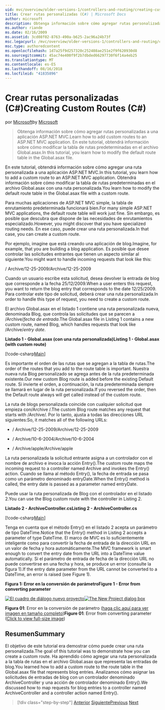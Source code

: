```yaml
---
uid: mvc/overview/older-versions-1/controllers-and-routing/creating-custom-routes-cs
title: Crear rutas personalizadas (C#) | Microsoft Docs
author: microsoft
description: Obtenga información sobre cómo agregar rutas personalizadas a una aplicación ASP.NET MVC. En este tutorial, obtendrá información sobre cómo modificar la tabla de rutas predeterminadas en el archivo Global.asax.
ms.author: riande
ms.date: 02/16/2009
ms.assetid: 3cd08f02-8763-490a-b625-2ac96a24b73f
msc.legacyurl: /mvc/overview/older-versions-1/controllers-and-routing/creating-custom-routes-cs
msc.type: authoredcontent
ms.openlocfilehash: 1d7a25f9d257320c252408ae251e2f9f620930d8
ms.sourcegitcommit: 45ac74e400f9f2b7dbded66297730f6f14a4eb25
ms.translationtype: MT
ms.contentlocale: es-ES
ms.lasthandoff: 08/16/2018
ms.locfileid: "41835896"
---
```

<a name="creating-custom-routes-c"></a><span data-ttu-id="7f303-104">Crear rutas personalizadas (C#)</span><span class="sxs-lookup"><span data-stu-id="7f303-104">Creating Custom Routes (C#)</span></span>
====================
<span data-ttu-id="7f303-105">por [Microsoft](https://github.com/microsoft)</span><span class="sxs-lookup"><span data-stu-id="7f303-105">by [Microsoft](https://github.com/microsoft)</span></span>

> <span data-ttu-id="7f303-106">Obtenga información sobre cómo agregar rutas personalizadas a una aplicación ASP.NET MVC.</span><span class="sxs-lookup"><span data-stu-id="7f303-106">Learn how to add custom routes to an ASP.NET MVC application.</span></span> <span data-ttu-id="7f303-107">En este tutorial, obtendrá información sobre cómo modificar la tabla de rutas predeterminadas en el archivo Global.asax.</span><span class="sxs-lookup"><span data-stu-id="7f303-107">In this tutorial, you learn how to modify the default route table in the Global.asax file.</span></span>


<span data-ttu-id="7f303-108">En este tutorial, obtendrá información sobre cómo agregar una ruta personalizada a una aplicación ASP.NET MVC.</span><span class="sxs-lookup"><span data-stu-id="7f303-108">In this tutorial, you learn how to add a custom route to an ASP.NET MVC application.</span></span> <span data-ttu-id="7f303-109">Obtendrá información sobre cómo modificar la tabla de rutas predeterminadas en el archivo Global.asax con una ruta personalizada.</span><span class="sxs-lookup"><span data-stu-id="7f303-109">You learn how to modify the default route table in the Global.asax file with a custom route.</span></span>

<span data-ttu-id="7f303-110">Para muchas aplicaciones de ASP.NET MVC simple, la tabla de enrutamiento predeterminada funcionará bien.</span><span class="sxs-lookup"><span data-stu-id="7f303-110">For many simple ASP.NET MVC applications, the default route table will work just fine.</span></span> <span data-ttu-id="7f303-111">Sin embargo, es posible que descubra que dispone de las necesidades de enrutamientos especializado.</span><span class="sxs-lookup"><span data-stu-id="7f303-111">However, you might discover that you have specialized routing needs.</span></span> <span data-ttu-id="7f303-112">En ese caso, puede crear una ruta personalizada.</span><span class="sxs-lookup"><span data-stu-id="7f303-112">In that case, you can create a custom route.</span></span>

<span data-ttu-id="7f303-113">Por ejemplo, imagine que está creando una aplicación de blog.</span><span class="sxs-lookup"><span data-stu-id="7f303-113">Imagine, for example, that you are building a blog application.</span></span> <span data-ttu-id="7f303-114">Es posible que desee controlar las solicitudes entrantes que tienen un aspecto similar al siguiente:</span><span class="sxs-lookup"><span data-stu-id="7f303-114">You might want to handle incoming requests that look like this:</span></span>

<span data-ttu-id="7f303-115">/ Archive/12-25-2009</span><span class="sxs-lookup"><span data-stu-id="7f303-115">/Archive/12-25-2009</span></span>

<span data-ttu-id="7f303-116">Cuando un usuario escribe esta solicitud, desea devolver la entrada de blog que corresponde a la fecha 25/12/2009.</span><span class="sxs-lookup"><span data-stu-id="7f303-116">When a user enters this request, you want to return the blog entry that corresponds to the date 12/25/2009.</span></span> <span data-ttu-id="7f303-117">Para controlar este tipo de solicitud, deberá crear una ruta personalizada.</span><span class="sxs-lookup"><span data-stu-id="7f303-117">In order to handle this type of request, you need to create a custom route.</span></span>

<span data-ttu-id="7f303-118">El archivo Global.asax en el listado 1 contiene una ruta personalizada nueva, denominada Blog, que controla las solicitudes que se parecen a /Archive/*fecha de entrada*.</span><span class="sxs-lookup"><span data-stu-id="7f303-118">The Global.asax file in Listing 1 contains a new custom route, named Blog, which handles requests that look like /Archive/*entry date*.</span></span>

<span data-ttu-id="7f303-119">**Listado 1 - Global.asax (con una ruta personalizada)**</span><span class="sxs-lookup"><span data-stu-id="7f303-119">**Listing 1 - Global.asax (with custom route)**</span></span>

[!code-csharp[Main](creating-custom-routes-cs/samples/sample1.cs)]

<span data-ttu-id="7f303-120">Es importante el orden de las rutas que se agregan a la tabla de rutas.</span><span class="sxs-lookup"><span data-stu-id="7f303-120">The order of the routes that you add to the route table is important.</span></span> <span data-ttu-id="7f303-121">Nuestra nueva ruta Blog personalizado se agrega antes de la ruta predeterminada existente.</span><span class="sxs-lookup"><span data-stu-id="7f303-121">Our new custom Blog route is added before the existing Default route.</span></span> <span data-ttu-id="7f303-122">Si invierte el orden, a continuación, la ruta predeterminada siempre se llamará en lugar de la ruta personalizada.</span><span class="sxs-lookup"><span data-stu-id="7f303-122">If you reversed the order, then the Default route always will get called instead of the custom route.</span></span>

<span data-ttu-id="7f303-123">La ruta de blogs personalizada coincide con cualquier solicitud que empieza con/Archive /.</span><span class="sxs-lookup"><span data-stu-id="7f303-123">The custom Blog route matches any request that starts with /Archive/.</span></span> <span data-ttu-id="7f303-124">Por lo tanto, ajusta a todas las direcciones URL siguientes:</span><span class="sxs-lookup"><span data-stu-id="7f303-124">So, it matches all of the following URLs:</span></span>

- <span data-ttu-id="7f303-125">/ Archive/12-25-2009</span><span class="sxs-lookup"><span data-stu-id="7f303-125">/Archive/12-25-2009</span></span>

- <span data-ttu-id="7f303-126">/ Archive/10-6-2004</span><span class="sxs-lookup"><span data-stu-id="7f303-126">/Archive/10-6-2004</span></span>

- <span data-ttu-id="7f303-127">/ Archive/apple</span><span class="sxs-lookup"><span data-stu-id="7f303-127">/Archive/apple</span></span>

<span data-ttu-id="7f303-128">La ruta personalizada la solicitud entrante asigna a un controlador con el nombre de archivo e invoca la acción Entry().</span><span class="sxs-lookup"><span data-stu-id="7f303-128">The custom route maps the incoming request to a controller named Archive and invokes the Entry() action.</span></span> <span data-ttu-id="7f303-129">Cuando se llama al método Entry(), la fecha de entrada se pasa como un parámetro denominado entryDate.</span><span class="sxs-lookup"><span data-stu-id="7f303-129">When the Entry() method is called, the entry date is passed as a parameter named entryDate.</span></span>

<span data-ttu-id="7f303-130">Puede usar la ruta personalizada de Blog con el controlador en el listado 2.</span><span class="sxs-lookup"><span data-stu-id="7f303-130">You can use the Blog custom route with the controller in Listing 2.</span></span>

<span data-ttu-id="7f303-131">**Listado 2 - ArchiveController.cs**</span><span class="sxs-lookup"><span data-stu-id="7f303-131">**Listing 2 - ArchiveController.cs**</span></span>

[!code-csharp[Main](creating-custom-routes-cs/samples/sample2.cs)]

<span data-ttu-id="7f303-132">Tenga en cuenta que el método Entry() en el listado 2 acepta un parámetro de tipo DateTime.</span><span class="sxs-lookup"><span data-stu-id="7f303-132">Notice that the Entry() method in Listing 2 accepts a parameter of type DateTime.</span></span> <span data-ttu-id="7f303-133">El marco de MVC es lo suficientemente inteligente como para convertir la fecha de entrada de la dirección URL en un valor de fecha y hora automáticamente.</span><span class="sxs-lookup"><span data-stu-id="7f303-133">The MVC framework is smart enough to convert the entry date from the URL into a DateTime value automatically.</span></span> <span data-ttu-id="7f303-134">Si el parámetro de entrada de fecha de la dirección URL no puede convertirse en una fecha y hora, se produce un error (consulte la figura 1).</span><span class="sxs-lookup"><span data-stu-id="7f303-134">If the entry date parameter from the URL cannot be converted to a DateTime, an error is raised (see Figure 1).</span></span>

<span data-ttu-id="7f303-135">**Figura 1: Error en la conversión de parámetro**</span><span class="sxs-lookup"><span data-stu-id="7f303-135">**Figure 1 - Error from converting parameter**</span></span>


<span data-ttu-id="7f303-136">[![El cuadro de diálogo nuevo proyecto](creating-custom-routes-cs/_static/image1.jpg)](creating-custom-routes-cs/_static/image1.png)</span><span class="sxs-lookup"><span data-stu-id="7f303-136">[![The New Project dialog box](creating-custom-routes-cs/_static/image1.jpg)](creating-custom-routes-cs/_static/image1.png)</span></span>

<span data-ttu-id="7f303-137">**Figura 01**: Error en la conversión de parámetro ([haga clic aquí para ver imagen en tamaño completo](creating-custom-routes-cs/_static/image2.png))</span><span class="sxs-lookup"><span data-stu-id="7f303-137">**Figure 01**: Error from converting parameter ([Click to view full-size image](creating-custom-routes-cs/_static/image2.png))</span></span>


## <a name="summary"></a><span data-ttu-id="7f303-138">Resumen</span><span class="sxs-lookup"><span data-stu-id="7f303-138">Summary</span></span>

<span data-ttu-id="7f303-139">El objetivo de este tutorial era demostrar cómo puede crear una ruta personalizada.</span><span class="sxs-lookup"><span data-stu-id="7f303-139">The goal of this tutorial was to demonstrate how you can create a custom route.</span></span> <span data-ttu-id="7f303-140">Ha aprendido cómo agregar una ruta personalizada a la tabla de rutas en el archivo Global.asax que representa las entradas de blog.</span><span class="sxs-lookup"><span data-stu-id="7f303-140">You learned how to add a custom route to the route table in the Global.asax file that represents blog entries.</span></span> <span data-ttu-id="7f303-141">Analizamos cómo asignar las solicitudes de entradas de blog con un controlador denominado ArchiveController y una acción de controlador denominado Entry().</span><span class="sxs-lookup"><span data-stu-id="7f303-141">We discussed how to map requests for blog entries to a controller named ArchiveController and a controller action named Entry().</span></span>

> [!div class="step-by-step"]
> <span data-ttu-id="7f303-142">[Anterior](aspnet-mvc-controllers-overview-cs.md)
> [Siguiente](creating-a-route-constraint-cs.md)</span><span class="sxs-lookup"><span data-stu-id="7f303-142">[Previous](aspnet-mvc-controllers-overview-cs.md)
[Next](creating-a-route-constraint-cs.md)</span></span>
